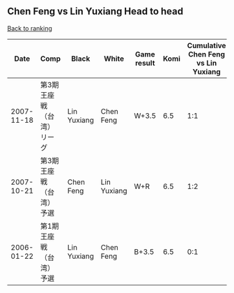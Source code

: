 ## Chen Feng vs Lin Yuxiang Head to head

[Back to ranking](../../index.md)




| **Date** | **Comp** | **Black** | **White** | **Game result** | **Komi** | **Cumulative Chen Feng vs Lin Yuxiang** | **Chen Feng streak** | **Lin Yuxiang streak** | 
| --- | --- | --- | --- | --- | --- | --- | --- | --- |
| 2007-11-18 | 第3期王座戦（台湾）リーグ | Lin Yuxiang | Chen Feng | W+3.5 | 6.5 | 1:1 | 1 | 0 | 
| 2007-10-21 | 第3期王座戦（台湾）予選 | Chen Feng | Lin Yuxiang | W+R | 6.5 | 1:2 | 0 | 1 | 
| 2006-01-22 | 第1期王座戦（台湾）予選 | Lin Yuxiang | Chen Feng | B+3.5 | 6.5 | 0:1 | 0 | 1 |





